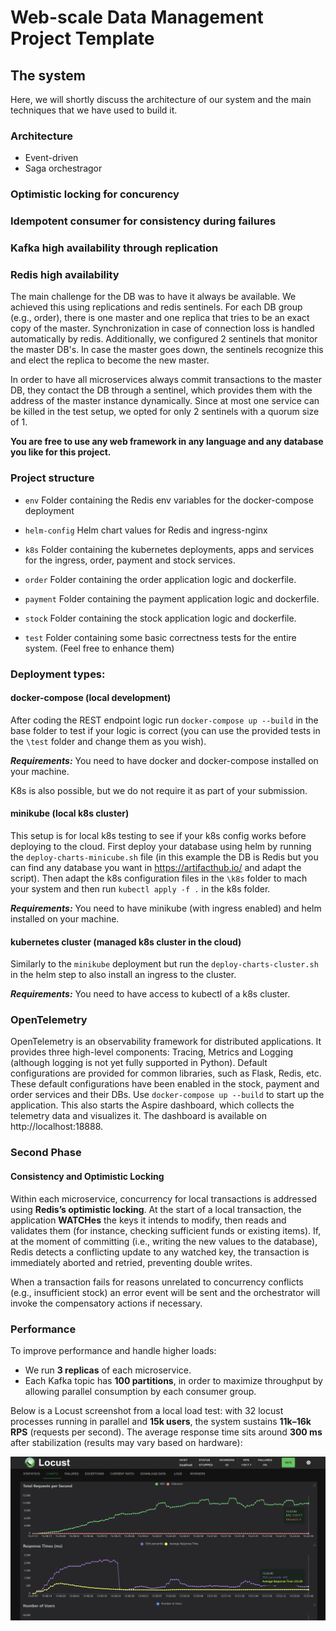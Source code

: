 # Web-scale Data Management Project Template

## The system
Here, we will shortly discuss the architecture of our system and the main techniques that we have used to build it.

### Architecture
- Event-driven
- Saga orchestragor

### Optimistic locking for concurency

### ⁠Idempotent consumer for consistency during failures

### ⁠Kafka high availability through replication 

### Redis high availability
The main challenge for the DB was to have it always be available. We achieved this using replications and redis sentinels. For each DB group (e.g., order), there is one master and one replica that tries to be an exact copy of the master. Synchronization in case of connection loss is handled automatically by redis. Additionally, we configured 2 sentinels that monitor the master DB's. In case the master goes down, the sentinels recognize this and elect the replica to become the new master.

In order to have all microservices always commit transactions to the master DB, they contact the DB through a sentinel, which provides them with the address of the master instance dynamically. Since at most one service can be killed in the test setup, we opted for only 2 sentinels with a quorum size of 1.


**You are free to use any web framework in any language and any database you like for this project.**

### Project structure

* `env`
    Folder containing the Redis env variables for the docker-compose deployment
    
* `helm-config` 
   Helm chart values for Redis and ingress-nginx
        
* `k8s`
    Folder containing the kubernetes deployments, apps and services for the ingress, order, payment and stock services.
    
* `order`
    Folder containing the order application logic and dockerfile. 
    
* `payment`
    Folder containing the payment application logic and dockerfile. 

* `stock`
    Folder containing the stock application logic and dockerfile. 

* `test`
    Folder containing some basic correctness tests for the entire system. (Feel free to enhance them)

### Deployment types:

#### docker-compose (local development)

After coding the REST endpoint logic run `docker-compose up --build` in the base folder to test if your logic is correct
(you can use the provided tests in the `\test` folder and change them as you wish). 

***Requirements:*** You need to have docker and docker-compose installed on your machine. 

K8s is also possible, but we do not require it as part of your submission. 

#### minikube (local k8s cluster)

This setup is for local k8s testing to see if your k8s config works before deploying to the cloud. 
First deploy your database using helm by running the `deploy-charts-minicube.sh` file (in this example the DB is Redis 
but you can find any database you want in https://artifacthub.io/ and adapt the script). Then adapt the k8s configuration files in the
`\k8s` folder to mach your system and then run `kubectl apply -f .` in the k8s folder. 

***Requirements:*** You need to have minikube (with ingress enabled) and helm installed on your machine.

#### kubernetes cluster (managed k8s cluster in the cloud)

Similarly to the `minikube` deployment but run the `deploy-charts-cluster.sh` in the helm step to also install an ingress to the cluster. 

***Requirements:*** You need to have access to kubectl of a k8s cluster.

### OpenTelemetry

OpenTelemetry is an observability framework for distributed applications.
It provides three high-level components: Tracing, Metrics and Logging (although logging is not yet fully supported in Python).
Default configurations are provided for common libraries, such as Flask, Redis, etc.
These default configurations have been enabled in the stock, payment and order services and their DBs.
Use `docker-compose up --build` to start up the application.
This also starts the Aspire dashboard, which collects the telemetry data and visualizes it.
The dashboard is available on http://localhost:18888.

### Second Phase

#### Consistency and Optimistic Locking
Within each microservice, concurrency for local transactions is addressed using **Redis’s optimistic locking**. At the start of a local transaction, the application **WATCHes** the keys it intends to modify, then reads and validates them (for instance, checking sufficient funds or existing items). If, at the moment of committing (i.e., writing the new values to the database), Redis detects a conflicting update to any watched key, the transaction is immediately aborted and retried, preventing double writes.  

When a transaction fails for reasons unrelated to concurrency conflicts (e.g., insufficient stock) an error event will be sent and the orchestrator will invoke the compensatory actions if necessary.


### Performance
To improve performance and handle higher loads:
- We run **3 replicas** of each microservice.
- Each Kafka topic has **100 partitions**, in order to maximize throughput by allowing parallel consumption by each consumer group.

Below is a Locust screenshot from a local load test: with 32 locust processes running in parallel and **15k users**, the system sustains **11k–16k RPS** (requests per second). The average response time sits around **300 ms** after stabilization (results may vary based on hardware):

![Locust Performance Test](doc/locust_test_results.png)